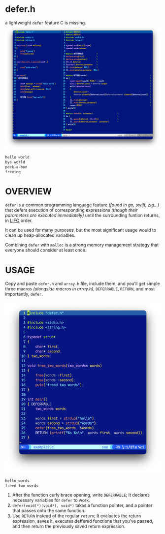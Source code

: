 # defer.h
a lightweight `defer` feature C is missing.
![defer example1](example1.png)
```
hello world
bye world
peek-a-boo
freeing
```

# OVERVIEW
`defer` is a common programming language feature *(found in go, swift, zig...)* that defers execution of corresponding expressions *(though their parameters are executed immediately)* until the surrounding funtion returns, in [LIFO](https://en.wikipedia.org/wiki/Stack_(abstract_data_type)) order.

It can be used for many purposes, but the most significant usage would to clean up heap-allocated variables.

Combining `defer` with `malloc` is a strong memory management strategy that everyone should consider at least once.  

# USAGE
Copy and paste `defer.h` and `array.h` file, include them, and you'll get simple three macros *(alongside macros in array.h)*, `DEFERRABLE`, `RETURN`, and most importantly, `defer`.

![defer example2](example2.png)
```
hello words
freed two words
```

1) After the function curly brace opening, write `DEFERRABLE`; It declares necessary variables for `defer` to work.
1) `defer(void(*)(void*), void*)` takes a function pointer, and a pointer that passes onto the same function.
1) Use `RETURN` instead of the regular `return`; It evaluates the return expression, saves it, executes deffered functions that you've passed, and then return the previously saved return expression.
